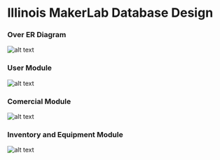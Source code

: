 # Illinois MakerLab Database Design

### Over ER Diagram
![alt text](https://image.ibb.co/med1Uc/Maker_Lab_ER.png)

### User Module
![alt text](https://image.ibb.co/nMFRvH/Maker_Lab_User_ER.png)

### Comercial Module
![alt text](https://image.ibb.co/hfCT9c/Maker_Lab_Comercial_ER.png)

### Inventory and Equipment Module
![alt text](https://image.ibb.co/hYbzFH/Maker_Lab_Inv_ER.png)
